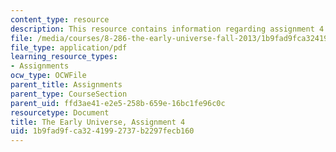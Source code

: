 ```yaml
---
content_type: resource
description: This resource contains information regarding assignment 4.
file: /media/courses/8-286-the-early-universe-fall-2013/1b9fad9fca3241992737b2297fecb160_MIT8_286F13_ps4.pdf
file_type: application/pdf
learning_resource_types:
- Assignments
ocw_type: OCWFile
parent_title: Assignments
parent_type: CourseSection
parent_uid: ffd3ae41-e2e5-258b-659e-16bc1fe96c0c
resourcetype: Document
title: The Early Universe, Assignment 4
uid: 1b9fad9f-ca32-4199-2737-b2297fecb160
---
```

